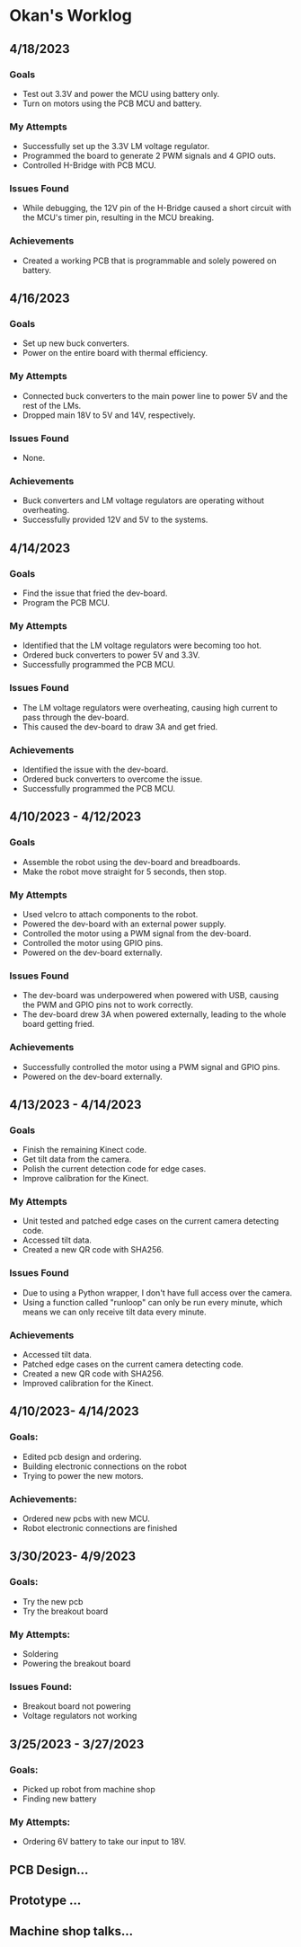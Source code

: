 # Okan's Worklog

## 4/18/2023
### Goals
- Test out 3.3V and power the MCU using battery only.
- Turn on motors using the PCB MCU and battery.

### My Attempts
- Successfully set up the 3.3V LM voltage regulator.
- Programmed the board to generate 2 PWM signals and 4 GPIO outs.
- Controlled H-Bridge with PCB MCU.

### Issues Found
- While debugging, the 12V pin of the H-Bridge caused a short circuit with the MCU's timer pin, resulting in the MCU breaking.

### Achievements
- Created a working PCB that is programmable and solely powered on battery.

## 4/16/2023
### Goals
- Set up new buck converters.
- Power on the entire board with thermal efficiency.

### My Attempts
- Connected buck converters to the main power line to power 5V and the rest of the LMs.
- Dropped main 18V to 5V and 14V, respectively.

### Issues Found
- None.

### Achievements
- Buck converters and LM voltage regulators are operating without overheating.
- Successfully provided 12V and 5V to the systems.

## 4/14/2023
### Goals
- Find the issue that fried the dev-board.
- Program the PCB MCU.

### My Attempts
- Identified that the LM voltage regulators were becoming too hot.
- Ordered buck converters to power 5V and 3.3V.
- Successfully programmed the PCB MCU.

### Issues Found
- The LM voltage regulators were overheating, causing high current to pass through the dev-board.
- This caused the dev-board to draw 3A and get fried.

### Achievements
- Identified the issue with the dev-board.
- Ordered buck converters to overcome the issue.
- Successfully programmed the PCB MCU.

## 4/10/2023 - 4/12/2023
### Goals
- Assemble the robot using the dev-board and breadboards.
- Make the robot move straight for 5 seconds, then stop.

### My Attempts
- Used velcro to attach components to the robot.
- Powered the dev-board with an external power supply.
- Controlled the motor using a PWM signal from the dev-board.
- Controlled the motor using GPIO pins.
- Powered on the dev-board externally.

### Issues Found
- The dev-board was underpowered when powered with USB, causing the PWM and GPIO pins not to work correctly.
- The dev-board drew 3A when powered externally, leading to the whole board getting fried.

### Achievements
- Successfully controlled the motor using a PWM signal and GPIO pins.
- Powered on the dev-board externally.

## 4/13/2023 - 4/14/2023
### Goals
- Finish the remaining Kinect code.
- Get tilt data from the camera.
- Polish the current detection code for edge cases.
- Improve calibration for the Kinect.

### My Attempts
- Unit tested and patched edge cases on the current camera detecting code.
- Accessed tilt data.
- Created a new QR code with SHA256.

### Issues Found
- Due to using a Python wrapper, I don't have full access over the camera.
- Using a function called "runloop" can only be run every minute, which means we can only receive tilt data every minute.

### Achievements
- Accessed tilt data.
- Patched edge cases on the current camera detecting code.
- Created a new QR code with SHA256.
- Improved calibration for the Kinect.
## 4/10/2023- 4/14/2023
### Goals:
- Edited pcb design and ordering.
- Building electronic connections on the robot
- Trying to power the new motors.
### Achievements:
- Ordered new pcbs with new MCU.
- Robot electronic connections are finished

## 3/30/2023- 4/9/2023
### Goals:
- Try the new pcb
- Try the breakout board
### My Attempts:
- Soldering 
- Powering the breakout board
### Issues Found:
- Breakout board not powering
- Voltage regulators not working
## 3/25/2023 - 3/27/2023 
### Goals:
- Picked up robot from machine shop
- Finding new battery 
### My Attempts:
- Ordering 6V battery to take our input to 18V.
## PCB Design...
## Prototype ... 
## Machine shop talks...
